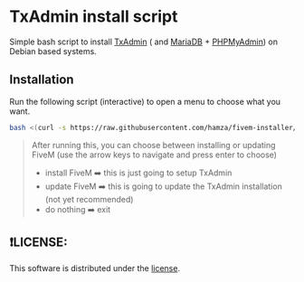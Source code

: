 # TxAdmin install script

Simple bash script to install [TxAdmin]() ( and [MariaDB]() + [PHPMyAdmin]()) on Debian based systems.

## Installation

Run the following script (interactive) to open a menu to choose what you want.

```bash
bash <(curl -s https://raw.githubusercontent.com/hamza/fivem-installer/main/setup.sh)
```

>After running this, you can choose between installing or updating FiveM (use the arrow keys to navigate and press enter to choose)
>
> * install FiveM  ➡️ this is just going to setup TxAdmin
> * update FiveM ➡️ this is going to update the TxAdmin installation (not yet recommended)
> * do nothing ➡️ exit

## ❗LICENSE:
This software is distributed under the [ license](/LICENSE).
